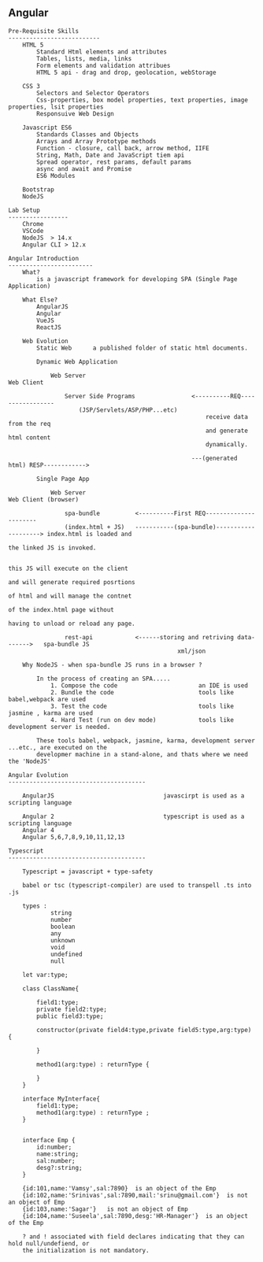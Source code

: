 Angular 
-----------------------------------------------------------------------

    Pre-Requisite Skills
    --------------------------
        HTML 5
            Standard Html elements and attributes
            Tables, lists, media, links
            Form elements and validation attribues
            HTML 5 api - drag and drop, geolocation, webStorage

        CSS 3
            Selectors and Selector Operators
            Css-properties, box model properties, text properties, image properties, lsit properties
            Responsuive Web Design

        Javascript ES6
            Standards Classes and Objects
            Arrays and Array Prototype methods
            Function - closure, call back, arrow method, IIFE
            String, Math, Date and JavaScript tiem api
            Spread operator, rest params, default params
            async and await and Promise 
            ES6 Modules

        Bootstrap
        NodeJS

    Lab Setup
    -----------------
        Chrome 
        VSCode 
        NodeJS  > 14.x
        Angular CLI > 12.x

    Angular Introduction
    ------------------------
        What?
            is a javascript framework for developing SPA (Single Page Application)    

        What Else?
            AngularJS
            Angular
            VueJS
            ReactJS

        Web Evolution
            Static Web      a published folder of static html documents.

            Dynamic Web Application

                Web Server                                                           Web Client

                    Server Side Programs                <----------REQ-----------------
                        (JSP/Servlets/ASP/PHP...etc)
                                                            receive data from the req
                                                            and generate html content
                                                            dynamically.

                                                        ---(generated html) RESP------------>

            Single Page App

                Web Server                                                           Web Client (browser)
                    
                    spa-bundle          <----------First REQ----------------------
                    (index.html + JS)   -----------(spa-bundle)--------------------> index.html is loaded and
                                                                                    the linked JS is invoked.

                                                                                    this JS will execute on the client
                                                                                    and will generate required posrtions
                                                                                    of html and will manage the contnet
                                                                                    of the index.html page without
                                                                                    having to unload or reload any page.

                    rest-api            <------storing and retriving data------->   spa-bundle JS
                                                    xml/json

        Why NodeJS - when spa-bundle JS runs in a browser ?

            In the process of creating an SPA.....
                1. Compose the code                       an IDE is used       
                2. Bundle the code                        tools like babel,webpack are used
                3. Test the code                          tools like jasmine , karma are used
                4. Hard Test (run on dev mode)            tools like development server is needed.

            These tools babel, webpack, jasmine, karma, development server ...etc., are executed on the 
            developmer machine in a stand-alone, and thats where we need the 'NodeJS'

    Angular Evolution
    ---------------------------------------

        AngularJS                               javascirpt is used as a scripting language
    
        Angular 2                               typescript is used as a scripting language
        Angular 4
        Angular 5,6,7,8,9,10,11,12,13

    Typescript
    ---------------------------------------

        Typescript = javascript + type-safety

        babel or tsc (typescript-compiler) are used to transpell .ts into .js

        types :
                string
                number
                boolean
                any
                unknown
                void
                undefined
                null

        let var:type;

        class ClassName{

            field1:type;
            private field2:type;
            public field3:type;

            constructor(private field4:type,private field5:type,arg:type) {

            }

            method1(arg:type) : returnType {

            }
        }

        interface MyInterface{
            field1:type;
            method1(arg:type) : returnType ;
        }


        interface Emp {
            id:number;
            name:string;
            sal:number;
            desg?:string;
        }

        {id:101,name:'Vamsy',sal:7890}  is an object of the Emp
        {id:102,name:'Srinivas',sal:7890,mail:'srinu@gmail.com'}  is not an object of Emp
        {id:103,name:'Sagar'}   is not an object of Emp
        {id:104,name:'Suseela',sal:7890,desg:'HR-Manager'}  is an object of the Emp
        
        ? and ! associated with field declares indicating that they can hold null/undefiend, or
        the initialization is not mandatory.

    